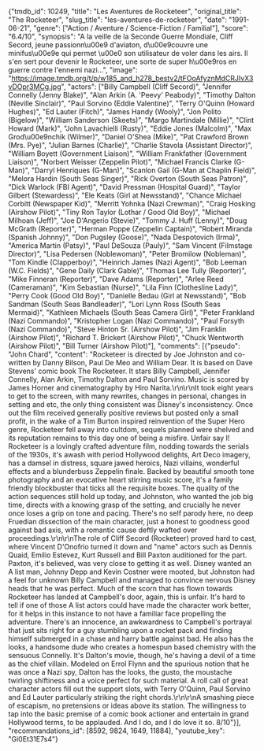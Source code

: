 {"tmdb_id": 10249, "title": "Les Aventures de Rocketeer", "original_title": "The Rocketeer", "slug_title": "les-aventures-de-rocketeer", "date": "1991-06-21", "genre": ["Action / Aventure / Science-Fiction / Familial"], "score": "6.4/10", "synopsis": "A la veille de la Seconde Guerre Mondiale, Cliff Secord, jeune passionn\u00e9 d'aviaton, d\u00e9couvre une minifus\u00e9e qui permet \u00e0 son utilisateur de voler dans les airs. Il s'en sert pour devenir le Rocketeer, une sorte de super h\u00e9ros en guerre contre l'ennemi nazi...", "image": "https://image.tmdb.org/t/p/w185_and_h278_bestv2/tFOoAfyznMdCRJIvX3vDOpr3MCg.jpg", "actors": ["Billy Campbell (Cliff Secord)", "Jennifer Connelly (Jenny Blake)", "Alan Arkin (A. 'Peevy' Peabody)", "Timothy Dalton (Neville Sinclair)", "Paul Sorvino (Eddie Valentine)", "Terry O'Quinn (Howard Hughes)", "Ed Lauter (Fitch)", "James Handy (Wooly)", "Jon Polito (Bigelow)", "William Sanderson (Skeets)", "Margo Martindale (Millie)", "Clint Howard (Mark)", "John Lavachielli (Rusty)", "Eddie Jones (Malcolm)", "Max Grod\u00e9nchik (Wilmer)", "Daniel O'Shea (Mike)", "Pat Crawford Brown (Mrs. Pye)", "Julian Barnes (Charlie)", "Charlie Stavola (Assistant Director)", "William Boyett (Government Liaison)", "William Frankfather (Government Liaison)", "Norbert Weisser (Zeppelin Pilot)", "Michael Francis Clarke (G-Man)", "Darryl Henriques (G-Man)", "Scanlon Gail (G-Man at Chaplin Field)", "Melora Hardin (South Seas Singer)", "Rick Overton (South Seas Patron)", "Dick Warlock (FBI Agent)", "David Pressman (Hospital Guard)", "Taylor Gilbert (Stewardess)", "Ele Keats (Girl at Newsstand)", "Chance Michael Corbitt (Newspaper Kid)", "Merritt Yohnka (Nazi Crewman)", "Craig Hosking (Airshow Pilot)", "Tiny Ron Taylor (Lothar / Good Old Boy)", "Michael Milhoan (Jeff)", "Joe D'Angerio (Stevie)", "Tommy J. Huff (Lenny)", "Doug McGrath (Reporter)", "Herman Poppe (Zeppelin Captain)", "Robert Miranda (Spanish Johnny)", "Don Pugsley (Goose)", "Nada Despotovich (Irma)", "America Martin (Patsy)", "Paul DeSouza (Pauly)", "Sam Vincent (Filmstage Director)", "Lisa Pedersen (Noblewoman)", "Peter Bromilow (Nobleman)", "Tom Kindle (Clapperboy)", "Heinrich James (Nazi Agent)", "Bob Leeman (W.C. Fields)", "Gene Daily (Clark Gable)", "Thomas Lee Tully (Reporter)", "Mike Finneran (Reporter)", "Dave Adams (Reporter)", "Arlee Reed (Cameraman)", "Kim Sebastian (Nurse)", "Lila Finn (Clothesline Lady)", "Perry Cook (Good Old Boy)", "Danielle Bedau (Girl at Newsstand)", "Bob Sandman (South Seas Bandleader)", "Lori Lynn Ross (South Seas Mermaid)", "Kathleen Michaels (South Seas Camera Girl)", "Peter Frankland (Nazi Commando)", "Kristopher Logan (Nazi Commando)", "Paul Forsyth (Nazi Commando)", "Steve Hinton Sr. (Airshow Pilot)", "Jim Franklin (Airshow Pilot)", "Richard T. Brickert (Airshow Pilot)", "Chuck Wentworth (Airshow Pilot)", "Bill Turner (Airshow Pilot)"], "comments": [{"pseudo": "John Chard", "content": "Rocketeer is directed by Joe Johnston and co-written by Danny Bilson, Paul De Meo and William Dear. It is based on Dave Stevens' comic book The Rocketeer. It stars Billy Campbell, Jennifer Connelly, Alan Arkin, Timothy Dalton and Paul Sorvino. Music is scored by James Horner and cinematography by Hiro Narita.\r\n\r\nIt took eight years to get to the screen, with many rewrites, changes in personal, changes in setting and etc, the only thing consistent was Disney's inconsistency. Once out the film received generally positive reviews but posted only a small profit, in the wake of a Tim Burton inspired reinvention of the Super Hero genre, Rocketeer fell away into cultdom, sequels planned were shelved and its reputation remains to this day one of being a misfire. Unfair say I! Rocketeer is a lovingly crafted adventure film, nodding towards the serials of the 1930s, it's awash with period Hollywood delights, Art Deco imagery, has a damsel in distress, square jawed heroics, Nazi villains, wonderful effects and a blunderbuss Zeppelin finale. Backed by beautiful smooth tone photography and an evocative heart stirring music score, it's a family friendly blockbuster that ticks all the requisite boxes. The quality of the action sequences still hold up today, and Johnston, who wanted the job big time, directs with a knowing grasp of the setting, and crucially he never once loses a grip on tone and pacing. There's no self parody here, no deep Fruedian dissection of the main character, just a honest to goodness good against bad axis, with a romantic cause deftly wafted over proceedings.\r\n\r\nThe role of Cliff Secord (Rocketeer) proved hard to cast, where Vincent D'Onofrio turned it down and \"name\" actors such as Dennis Quaid, Emilio Estevez, Kurt Russell and Bill Paxton auditioned for the part. Paxton, it's believed, was very close to getting it as well. Disney wanted an A list man, Johnny Depp and Kevin Costner were mooted, but Johnston had a feel for unknown Billy Campbell and managed to convince nervous Disney heads that he was perfect. Much of the scorn that has flown towards Rocketeer has landed at Campbell's door, again, this is unfair. It's hard to tell if one of those A list actors could have made the character work better, for it helps in this instance to not have a familiar face propelling the adventure. There's an innocence, an awkwardness to Campbell's portrayal that just sits right for a guy stumbling upon a rocket pack and finding himself submerged in a chase and harry battle against bad. He also has the looks, a handsome dude who creates a homespun based chemistry with the sensuous Connelly. It's Dalton's movie, though, he's having a devil of a time as the chief villain. Modeled on Errol Flynn and the spurious notion that he was once a Nazi spy, Dalton has the looks, the gusto, the moustache twirling shiftiness and a voice perfect for such material. A roll call of great character actors fill out the support slots, with Terry O'Quinn, Paul Sorvino and Ed Lauter particularly striking the right chords.\r\n\r\nA smashing piece of escapism, no pretensions or ideas above its station. The willingness to tap into the basic premise of a comic book actioner and entertain in grand Hollywood terms, to be applauded. And I do, and I do love it so. 8/10"}], "recommandations_id": [8592, 9824, 1649, 11884], "youtube_key": "Gi0Et31E7s4"}